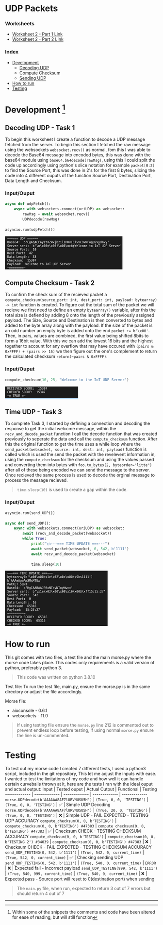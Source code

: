 # UDP Packets

### Worksheets
* [Worksheet 2 - Part 1 Link](https://github.com/cameronpovey/MorseCodeDecoder)
* [Worksheet 2 - Part 2 Link](https://github.com/cameronpovey/BinaryHeaps)


### Index
* [Development](#development-1)
    * [Decoding UDP](#decoding-udp---task-1)
    * [Compute Checksum](#compute-checksum---task-2)
    * [Sending UDP](#time-udp---task-3)
* [How to run](#how-to-run)
* [Testing](#testing)



# Development [^1]
## Decoding UDP - Task 1
To begin this worksheet I create a function to decode a UDP message fetched from the server. To begin this section I fetched the raw message using the websockets `websocket.recv()` as normal, fom this I was able to decode the Base64 message into encoded bytes, this was done with the base64 module using `base64.b64decode(rawMsg)`, using this I could split the code up accordingly using python's slice notation for example `packet[0:2]` to find the Source Port, this was done in 2's for the first 8 bytes, slicing the code into 4 different ouputs of the function Source Port, Destination Port, Data Length and Checksum.

### Input/Ouput
``` python
async def udpFetch():
    async with websockets.connect(uriUDP) as websocket:
        rawMsg = await websocket.recv()
        UDPdecode(rawMsg)

asyncio.run(udpFetch())
```
![UDP Decoding](https://github.com/cameronpovey/UDP_Packets/blob/main/images/decode_udp.png?raw=true)

## Compute Checksum - Task 2
To confirm the check sum of the recieved packet a `compute_checksum(source_port: int, dest_port: int, payload: bytearray) -> int` function is created. To figure out the total sum of the packet we will recieve we first need to define an empty `bytearray()` variable, after this the total size is defiend by adding 8 onto the length of the previously assigned payload. The Size, Source and Destination is then converted to bytes and added to the byte array along with the payload. If the size of the packet is an odd number an empty byte is added onto the end `packet += b'\x00'`. Then, in pars, values are combined, the first value being shifted 8bits to form a 16bit value. With this we can add the lowest 16 bits and the highest together to account for any overflow that may have occured with `(pairs & 0xFFFF) + (pairs >> 16)` we then figure out the one's complement to return the calculated checksum `return(~pairs & 0xFFFF)`.

### Input/Ouput
``` python
compute_checksum(10, 25, "Welcome to the IoT UDP Server")
```
![compute_checksum](https://github.com/cameronpovey/UDP_Packets/blob/main/images/compute_checksum.png?raw=true)

## Time UDP - Task 3
To complete Task 3, I started by defining a connection and decoding the response to get the initial welcome message, within the `recv_and_decode_packet` function I call the decode function that was created previously to seperate the data and call the `compute_checksum` function. After this the original function to get the time uses a while loop where the `send_packet(websocket, source: int, dest: int, payload)` function is called which is used the send the packet with the revelevent information in, using the `compute_checksum` for the checksum and using the values passed and converting them into bytes with `foo.to_bytes(2, byteorder="litte")` after all of these being encoded we can send the message to the server. Once recieved the same process is used to decode the orginal message to process the message recieved.

> `time.sleep(10)` is used to create a gap within the code.

### Input/Ouput
``` python
asyncio.run(send_UDP())

async def send_UDP():
    async with websockets.connect(uriUDP) as websocket:
        await (recv_and_decode_packet(websocket))
        while True:
            print("\n---=== TIME UPDATE ===---")
            await send_packet(websocket, 0, 542, b'1111')
            await recv_and_decode_packet(websocket)
            
            time.sleep(10)
```
![compute_checksum](https://github.com/cameronpovey/UDP_Packets/blob/main/images/send_udp.png?raw=true)

# How to run
This git comes with two files, a test file and the main morse.py where the morse code takes place. This codes only requirements is a valid version of python, preferably python 3.

> This code was written on python 3.8.10

Test file:
To run the test file, main.py, ensure the morse.py is in the same directory or adjust the file accordingly.

Morse file:
* aioconsole - 0.6.1
* websockets - 11.0

>If using testing file ensure the `morse.py` line 212 is commented out to prevent endless loop before testing, if using normal `morse.py` ensure the line is un-commented.

# Testing
To test out my morse code I created 7 different tests, I used a python3 script, included in the git repository, This let me adjust the inputs with ease. I wanted to test the limitations of my code and how well it can handle certain curveballs thrown at it, here are the tests I ran with the ideal ouput and actual output:
Input | Tested ouput | Actual Output | Functional | Testing
------------- | ------------- | ------------- | ------------- | -------------
`morse.UDPdecode(b'AAAAAA8AF7lURVNUSU5H')` | `(True, 0, 0, 'TESTING')` | `(True, 0, 0, 'TESTING')` | ✅ | Simple UDP Decoding
`morse.UDPdecode(b'AAAAAA8AF7lURVNUSU5H')` | `(True, 20, 0, 'TESTING')` | `(True, 0, 0, 'TESTING')` | ❌ | Simple UDP - FAIL EXPECTED - TESTING UDP ACCURACY
`compute_checksum(0, 0, b'TESTING')` | `compute_checksum(0, 0, b'TESTING') #47383` | `compute_checksum(0, 0, b'TESTING') #47383` | ✅ | Checksum CHECK - TESTING CHECKSUM ACCURACY
`compute_checksum(0, 0, b'TESTING')` | `compute_checksum(0, 0, b'TESTING 2') #34039` | `compute_checksum(0, 0, b'TESTING') #47383` | ❌ | Checksum CHECK - FAIL EXPECTED - TESTING CHECKSUM ACCURACY
`send_UDP_TESTING(0, 542, b'1111')` | `(True, 542, 0, current_time)` | `(True, 542, 0, current_time)` | ✅ | Checking sending UDP
`send_UDP_TESTING(0, 542, b'1111')` | `(True, 540, 0, current_time)` | `ERROR` | ❌ | Expected fail - Incorrect payload
`send_UDP_TESTING(999, 542, b'1111')` | `(True, 540, 999, current_time)` | `(True, 540, 0, current_time)` | ❌ | Expected pass - Source port will reset to 0(destination port) when sending


> The `main.py` file, when run, expected to return 3 out of 7 errors but should return 4 out of 7


---
[^1]: Within some of the snippets the comments and code have been altered for ease of reading, but will still function
